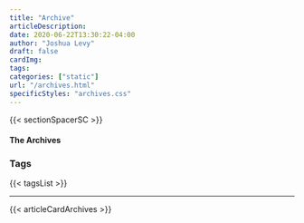 ```yaml
---
title: "Archive"
articleDescription: 
date: 2020-06-22T13:30:22-04:00
author: "Joshua Levy"
draft: false
cardImg:
tags:
categories: ["static"]
url: "/archives.html"
specificStyles: "archives.css"
---
```

<!-- TODO : BUILD A JS SCRIPT WITH A LISTENER THAT PASSES THE 'CLICKED' TAG THROUGH TO THE SC THAT FILTERS WHICH POSTS ARE SHOWN -->
{{< sectionSpacerSC >}}

#### The Archives

### Tags

{{< tagsList >}}

---

{{< articleCardArchives >}}
